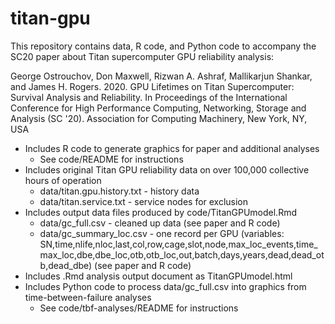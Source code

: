 # titan-gpu

This repository contains data, R code, and Python code to accompany the SC20 paper about Titan supercomputer GPU reliability analysis:

George Ostrouchov, Don Maxwell, Rizwan A. Ashraf, Mallikarjun Shankar, and James H. Rogers. 2020. GPU Lifetimes on Titan Supercomputer: Survival Analysis and Reliability. In Proceedings of the International Conference for High Performance Computing, Networking, Storage and Analysis (SC '20). Association for Computing Machinery, New York, NY, USA

- Includes R code to generate graphics for paper and additional analyses
  - See code/README for instructions
- Includes original Titan GPU reliability data on over 100,000 collective hours of operation
  - data/titan.gpu.history.txt - history data
  - data/titan.service.txt - service nodes for exclusion
- Includes output data files produced by code/TitanGPUmodel.Rmd
  - data/gc_full.csv - cleaned up data (see paper and R code)
  - data/gc_summary_loc.csv - one record per GPU (variables: SN,time,nlife,nloc,last,col,row,cage,slot,node,max_loc_events,time_max_loc,dbe,dbe_loc,otb,otb_loc,out,batch,days,years,dead,dead_otb,dead_dbe) (see paper and R code)
- Includes .Rmd analysis output document as TitanGPUmodel.html
- Includes Python code to process data/gc_full.csv into graphics from time-between-failure analyses
  - See code/tbf-analyses/README for instructions